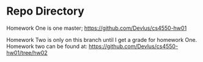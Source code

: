 # Repo Directory

Homework One is one master;
https://github.com/Devlus/cs4550-hw01

Homework Two is only on this branch until I get a grade for homework One.
Homework two can be found at:
https://github.com/Devlus/cs4550-hw01/tree/hw02